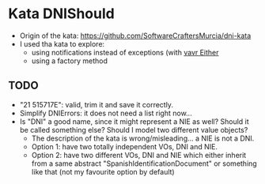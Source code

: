 # Kata DNIShould
- Origin of the kata: https://github.com/SoftwareCraftersMurcia/dni-kata
- I used tha kata to explore:
  - using notifications instead of exceptions (with [vavr Either](https://www.baeldung.com/vavr-either)
  - using a factory method

## TODO
- "21 515717E": valid, trim it and save it correctly.
- Simplify DNIErrors: it does not need a list right now...
- Is "DNI" a good name, since it might represent a NIE as well? Should it be called something else? Should I model two different value objects?
  - The description of the kata is wrong/misleading... a NIE is not a DNI.
  - Option 1: have two totally independent VOs, DNI and NIE.
  - Option 2: have two different VOs, DNI and NIE which either inherit from a same abstract "SpanishIdentificationDocument" or something like that (not my favourite option by default)